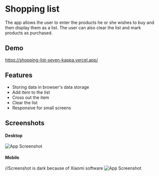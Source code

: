 
# Shopping list

The app allows the user to enter the products he or she wishes to buy and then display them as a list. The user can also clear the list and mark products as purchased.
## Demo

https://shopping-list-seven-kappa.vercel.app/

## Features

- Storing data in browser's data storage
- Add item to the list
- Cross out the item
- Clear the list
- Responsive for small screens
## Screenshots

#### Desktop

![App Screenshot](https://i.imgur.com/5MZfT4D.png)

#### Mobile

//Screenshot is dark because of Xiaomi software
![App Screenshot](https://i.imgur.com/7Qa8HxF.png)
